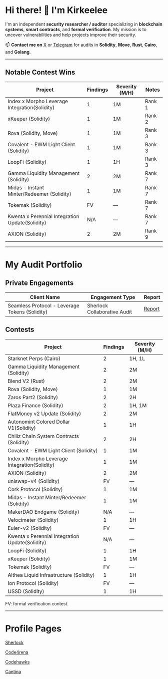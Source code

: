 # Hi there! 👋 I'm Kirkeelee

I'm an independent **security researcher / auditor** specializing in **blockchain systems**, **smart contracts**, and **formal verification**. My mission is to uncover vulnerabilities and help projects improve their security.

📫 **Contact me on** [X](https://x.com/kirkeelee) or [Telegram](http://t.me/Oxker2) for audits in **Solidity**, **Move**, **Rust**, **Cairo**, and **Golang**.

---

## Notable Contest Wins

| Project                                | Findings | Severity (M/H) | Notes       |
|----------------------------------------|----------|----------------|-------------|
| Index x Morpho Leverage Integration(Solidity)| 1 | 1M          | Rank 1      |
| xKeeper (Solidity)                     | 1        | 1M             | Rank 2      |
| Rova (Solidity, Move)                  | 1        | 1M             | Rank 3      |
| Covalent - EWM Light Client (Solidity) | 1        | 1M             | Rank 3      |
| LoopFi (Solidity)                      | 1        | 1H             | Rank 3      |
| Gamma Liquidity Management (Solidity)  | 2        | 2M             | Rank 7      |
| Midas - Instant Minter/Redeemer (Solidity)| 1     | 1M             | Rank 7      |
| Tokemak (Solidity)                     | FV       | —              | Rank 7      |
| Kwenta x Perennial Integration Update(Solidity)| N/A | —        | Rank 7      |
| AXION (Solidity)                       | 2        | 2M             | Rank 9      |

---

# My Audit Portfolio

## Private Engagements
| Client Name       | Engagement Type | Report |
|-------------------|-----------------|------|
| Seamless Protocol - Leverage Tokens (Solidity) | Sherlock Collaborative Audit  | [Report](https://github.com/sherlock-protocol/sherlock-reports/blob/main/audits/2025.05.19%20-%20Final%20-%20Seamless%20Protocol%20Collaborative%20Audit%20Report.pdf)  |

## Contests

| Project                                | Findings | Severity (M/H) |
|----------------------------------------|----------|----------------|
| Starknet Perps (Cairo)                 |  2       | 1H, 1L         |
| Gamma Liquidity Management (Solidity) | 2        | 2M             |
| Blend V2 (Rust)                        | 2        | 2M             |
| Rova (Solidity, Move)                  | 1        | 1M             |
| Zaros Part2 (Solidity)                 | 2        | 2H             |
| Plaza Finance (Solidity)               | 2        | 1H, 1M         |
| FlatMoney v2 Update (Solidity)         | 2        | 2M             |
| Autonomint Colored Dollar V1(Solidity)| 1        | 1H             |
| Chiliz Chain System Contracts (Solidity)| 2       | 2H             |
| Covalent - EWM Light Client (Solidity)| 1        | 1M             |
| Index x Morpho Leverage Integration(Solidity)| 1 | 1M             |
| AXION (Solidity)                       | 2        | 2M             |
| uniswap-v4 (Solidity)                  | FV       | —              |
| Cork Protocol (Solidity)               | 1        | 1M             |
| Midas - Instant Minter/Redeemer (Solidity)| 1    | 1M             |
| MakerDAO Endgame (Solidity)            | N/A      | —              |
| Velocimeter (Solidity)                 | 1        | 1H             |
| Euler-v2 (Solidity)                    | FV       | —              |
| Kwenta x Perennial Integration Update(Solidity)| N/A | —          |
| LoopFi (Solidity)                      | 1        | 1H             |
| xKeeper (Solidity)                     | 1        | 1M             |
| Tokemak (Solidity)                     | FV       | —              |
| Althea Liquid Infrastructure (Solidity)| 1       | 1H             |
| Ion Protocol (Solidity)                | FV       | —              |
| USSD (Solidity)                        | 1        | 1H             |

FV: formal verification contest.

---

# Profile Pages
[Sherlock](https://audits.sherlock.xyz/watson/Kirkeelee)

[Code4rena](https://code4rena.com/@Kirkeelee)

[Codehawks](https://profiles.cyfrin.io/u/kirkeelee)

[Cantina](https://cantina.xyz/u/kirkeelee)
